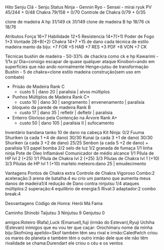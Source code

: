 Hito Senju
Clã - Senju
Status Ninja  -
Gennin
Ryo -
Sensei - mirai ryuk
PV 45/244 + 0/48
Chakra 79/158 + 0/70
Controle de Chakra 0/79 + 0/35

clone de madeira A
hp 31/149
ck 31/149
clone de madeira B
hp 18/76
ck 18/76

Atributos
Força 16+7
Habilidade 12+5
Resistencia 14+7(+1)
Poder de Fogo 1+3
Vontade 28+8(+2)
Chakra 14+7
+15 de dano cada técnica de estilo madeira
manto da biju: +7 FOR +5 HAB +7 RES +3 PDF +8 VON +7 CK

Técnicas
bushin de madeira - 50-33% de chackra como ck e hp
Kawarimi - 1/1x p/ Dia=consigo escapar de quase qualquer ataque 
Kinobori=ando em superfícies que não ando normalmente 
Henge=jutsu de transformação 
Bushin - 5 de chakra=clone
estilo madeira construção(sem uso em combate)
- Prisão de Madeira Rank C
  - custo 5 | dano 20 | paralisia | alvos múltiplos 
- Punhos Múltiplos de Madeira Rank C+
  - custo 10 | dano 30 | sangramento | envenenamento | paralisia 
- bloqueio da parede de madeira Rank B
  - custo 17 | dano 35 | refletir | defletir | paralisia
- Enterro Glorioso pela Contenção na Árvore Rank A+
  - custo 50 | dano 105 | paralisia II | sufocamento

Inventário
bandana tanko 10 de dano na cabeça 
Kit Ninja:
0/2 Fuuma Shuriken (a cada 1 +4 de dano)
30/30 Kunai (a cada 3 +1 de dano)
30/30 Shuriken (a cada 3 +2 de dano)
25/25 Senbon (a cada 5 +2 de dano) + paralisia
1/3 papel bomba
2/2 selo de luz
1/2 granada de fumaça
1/1 linha ninja
Pote de Óleo Inflamável
Comunicador de médio alcance
1/1 Pílula de HP lvl 2 (+25)
1/1 Pílula de Chakra lvl 2 (+25)
3/3 Pílulas de Chakra lvl 1 (+10)
3/3 Pílulas de HP lvl 1 (+10)
martelo meteoro:dano 25 | emudecimento 

Vantagens
Pontos de Chakra extra
Controle de Chakra
Vigoroso
Combo:2
aceleração:3
arena de batalha:4 eu crio um pantano que aumenta meus danos de madeira1/4 redução de Dano contra ninjutsu 1/4
ataques múltiplos:2
superação:4
equilíbrio de energia:5
Rival:3
adaptador:2
combo break:4

Desvantagens
Código de Honra: Herói
Má Fama

Caminho Shinobi
Taijutsu 3
Ninjutsu 9
Genjutsu 0

amigos:Roteiro (Rafa),Luck (Emanuel),fuji (irmão do Estevan),Ryuji Uchiha (Estevan)
inimigos que eu vou ter que caçar: Orochimaru 
nome da minha biju:Skofnüng apelido=Skof
também têm seu rival e irmão:Caledfwlch criou os mares do planeta
e também têm o outro irmão dele que ele não têm rivalidade se chama:Durendart ele criou o céu e os ventos